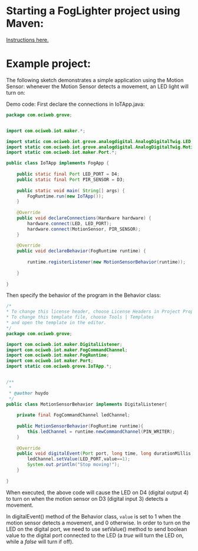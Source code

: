 
# Starting a FogLighter project using Maven: 
[Instructions here.](https://github.com/oci-pronghorn/FogLighter/blob/master/README.md)

# Example project:

The following sketch demonstrates a simple application using the Motion Sensor: whenever the Motion Sensor detects a movement, an LED light will turn on:

Demo code: 
First declare the connections in IoTApp.java:


```java
package com.ociweb.grove;


import com.ociweb.iot.maker.*;

import static com.ociweb.iot.grove.analogdigital.AnalogDigitalTwig.LED;
import static com.ociweb.iot.grove.analogdigital.AnalogDigitalTwig.MotionSensor;
import static com.ociweb.iot.maker.Port.*;

public class IoTApp implements FogApp {
    
    public static final Port LED_PORT = D4;
    public static final Port PIR_SENSOR = D3;
    
    public static void main( String[] args) {
        FogRuntime.run(new IoTApp());
    }
    
    @Override
    public void declareConnections(Hardware hardware) {
        hardware.connect(LED, LED_PORT);
        hardware.connect(MotionSensor, PIR_SENSOR);
    }
    
    @Override
    public void declareBehavior(FogRuntime runtime) {
        
        runtime.registerListener(new MotionSensorBehavior(runtime));
        
    }
    
}
```


Then specify the behavior of the program in the Behavior class:

```java
/*
* To change this license header, choose License Headers in Project Properties.
* To change this template file, choose Tools | Templates
* and open the template in the editor.
*/
package com.ociweb.grove;

import com.ociweb.iot.maker.DigitalListener;
import com.ociweb.iot.maker.FogCommandChannel;
import com.ociweb.iot.maker.FogRuntime;
import com.ociweb.iot.maker.Port;
import static com.ociweb.grove.IoTApp.*;


/**
 *
 * @author huydo
 */
public class MotionSensorBehavior implements DigitalListener{
    
    private final FogCommandChannel ledChannel;
    
    public MotionSensorBehavior(FogRuntime runtime){
        this.ledChannel = runtime.newCommandChannel(PIN_WRITER);
    }
    
    @Override
    public void digitalEvent(Port port, long time, long durationMillis, int value) {
        ledChannel.setValue(LED_PORT,value==1);
        System.out.println("Stop moving!");
    }
    
}
```



When executed, the above code will cause the LED on D4 (digital output 4) to turn on when the motion sensor on D3 (digital input 3) detects a movement. 

In digitalEvent() method of the Behavior class,  ```value``` is set to 1 when the motion sensor detects a movement, and 0 otherwise. In order to turn on the LED on the digital port, we need to use setValue() method to send boolean value to the digital port connected to the LED (a _true_ will turn the LED on, while a _false_ will turn if off).







